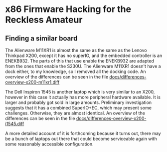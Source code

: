 x86 Firmware Hacking for the Reckless Amateur
=============================================

Finding a similar board
-----------------------

The Alienware M11XR1 is almost the same as the same as the Lenovo Thinkpad X200,
except it has no superIO, and the embedded controller is an ENEKB932. The parts
of this that use enable the ENEKB932 are adapted from the ones that enable the
S230U. The Alienware M11XR1 doesn't have a dock either, to my knowledge, so I
removed all the docking code. An overview of the differences can be seen in
the file [docs/differences-overview-x200-m11xr1.diff](https://github.com/eyedeekay/vendor/blob/master/docs/differences-overview-x200-m11xr1.diff)

The Dell Inspiron 1545 is another laptop which is very similar to an X200,
however in this case it actually has more peripheral hardware available. It is
larger and probably got sold in large amounts. Preliminary investigation
suggests that it has a combined SuperIO+EC, which may present some challenges.
Otherwise, they are almost identical. An overview of the differences can be seen
in the file [docs/differences-overview-x200-i1545.diff](https://github.com/eyedeekay/vendor/blob/master/docs/differences-overview-x200-i1545.diff)

A more detailed account of it is forthcoming because it turns out, there may be
a bunch of laptops out there that could become serviceable again with some
reasonably accessible configuration.

